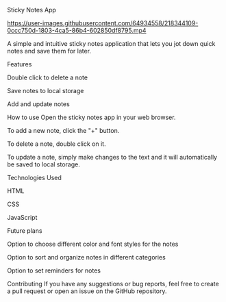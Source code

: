 Sticky Notes App


https://user-images.githubusercontent.com/64934558/218344109-0ccc750d-1803-4ca5-86b4-602850df8795.mp4


A simple and intuitive sticky notes application that lets you jot down quick notes and save them for later.

Features

Double click to delete a note

Save notes to local storage

Add and update notes

How to use
Open the sticky notes app in your web browser.

To add a new note, click the "+" button.

To delete a note, double click on it.

To update a note, simply make changes to the text and it will automatically be saved to local storage.

Technologies Used

HTML

CSS

JavaScript

Future plans

Option to choose different color and font styles for the notes

Option to sort and organize notes in different categories

Option to set reminders for notes

Contributing
If you have any suggestions or bug reports, feel free to create a pull request or open an issue on the GitHub repository.
